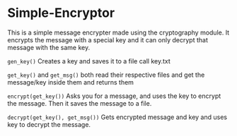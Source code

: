 # Simple-Encryptor

This is a simple message encrypter made using the cryptography module.
It encrypts the message with a special key and it can only decrypt that message with the same key. 

```gen_key()``` Creates a key and saves it to a file call key.txt

```get_key()``` and ```get_msg()``` both read their respective files and get the message/key inside them and returns them

```encrypt(get_key())``` Asks you for a message, and uses the key to encrypt the message. Then it saves the message to a file.

```decrypt(get_key(), get_msg())``` Gets encrypted message and key and uses key to decrypt the message.
